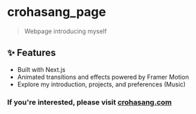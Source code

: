 # crohasang_page
> Webpage introducing myself

## ✨ Features
- Built with Next.js
- Animated transitions and effects powered by Framer Motion
- Explore my introduction, projects, and preferences (Music)



### If you're interested, please visit [crohasang.com](https://crohasang.com)
